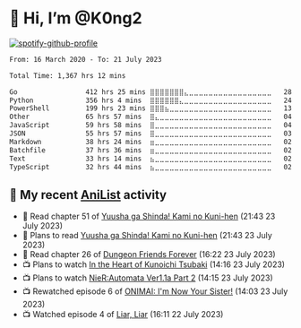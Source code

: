 # 👋 Hi, I’m @K0ng2

[![spotify-github-profile](https://spotify-github-profile.vercel.app/api/view?uid=kongpop&cover_image=true&theme=default&show_offline=false&background_color=121212&interchange=false&bar_color=53b14f&bar_color_cover=true)](https://open.spotify.com/user/kongpop)

<!--START_SECTION:waka-->

```txt
From: 16 March 2020 - To: 21 July 2023

Total Time: 1,367 hrs 12 mins

Go                 412 hrs 25 mins ⣿⣿⣿⣿⣿⣿⣿⣄⣀⣀⣀⣀⣀⣀⣀⣀⣀⣀⣀⣀⣀⣀⣀⣀⣀   28.78 %
Python             356 hrs 4 mins  ⣿⣿⣿⣿⣿⣿⣄⣀⣀⣀⣀⣀⣀⣀⣀⣀⣀⣀⣀⣀⣀⣀⣀⣀⣀   24.85 %
PowerShell         199 hrs 23 mins ⣿⣿⣿⣦⣀⣀⣀⣀⣀⣀⣀⣀⣀⣀⣀⣀⣀⣀⣀⣀⣀⣀⣀⣀⣀   13.91 %
Other              65 hrs 57 mins  ⣿⣄⣀⣀⣀⣀⣀⣀⣀⣀⣀⣀⣀⣀⣀⣀⣀⣀⣀⣀⣀⣀⣀⣀⣀   04.60 %
JavaScript         59 hrs 58 mins  ⣿⣀⣀⣀⣀⣀⣀⣀⣀⣀⣀⣀⣀⣀⣀⣀⣀⣀⣀⣀⣀⣀⣀⣀⣀   04.18 %
JSON               55 hrs 57 mins  ⣿⣀⣀⣀⣀⣀⣀⣀⣀⣀⣀⣀⣀⣀⣀⣀⣀⣀⣀⣀⣀⣀⣀⣀⣀   03.90 %
Markdown           38 hrs 24 mins  ⣶⣀⣀⣀⣀⣀⣀⣀⣀⣀⣀⣀⣀⣀⣀⣀⣀⣀⣀⣀⣀⣀⣀⣀⣀   02.68 %
Batchfile          37 hrs 36 mins  ⣶⣀⣀⣀⣀⣀⣀⣀⣀⣀⣀⣀⣀⣀⣀⣀⣀⣀⣀⣀⣀⣀⣀⣀⣀   02.62 %
Text               33 hrs 14 mins  ⣦⣀⣀⣀⣀⣀⣀⣀⣀⣀⣀⣀⣀⣀⣀⣀⣀⣀⣀⣀⣀⣀⣀⣀⣀   02.32 %
TypeScript         32 hrs 44 mins  ⣦⣀⣀⣀⣀⣀⣀⣀⣀⣀⣀⣀⣀⣀⣀⣀⣀⣀⣀⣀⣀⣀⣀⣀⣀   02.28 %
```

<!--END_SECTION:waka-->

## 🌸 My recent [AniList](https://anilist.co/user/KONG/) activity

<!-- ANILIST_ACTIVITY:start -->

-   📖 Read chapter 51 of [Yuusha ga Shinda! Kami no Kuni-hen](https://anilist.co/manga/147859) (21:43 23 July 2023)
-   📖 Plans to read [Yuusha ga Shinda! Kami no Kuni-hen](https://anilist.co/manga/147859) (21:43 23 July 2023)
-   📖 Read chapter 26 of [Dungeon Friends Forever](https://anilist.co/manga/149323) (16:22 23 July 2023)
-   📺 Plans to watch [In the Heart of Kunoichi Tsubaki](https://anilist.co/anime/141350) (14:16 23 July 2023)
-   📺 Plans to watch [NieR:Automata Ver1.1a Part 2](https://anilist.co/anime/167420) (14:15 23 July 2023)
-   📺 Rewatched episode 6 of [ONIMAI: I'm Now Your Sister!](https://anilist.co/anime/147864) (14:03 23 July 2023)
-   📺 Watched episode 4 of [Liar, Liar](https://anilist.co/anime/131863) (16:11 22 July 2023)

<!-- ANILIST_ACTIVITY:end -->
